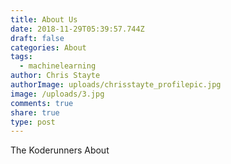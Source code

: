 ```yaml
---
title: About Us
date: 2018-11-29T05:39:57.744Z
draft: false
categories: About
tags:
  - machinelearning
author: Chris Stayte
authorImage: uploads/chrisstayte_profilepic.jpg
image: /uploads/3.jpg
comments: true
share: true
type: post
---
```

The Koderunners About
